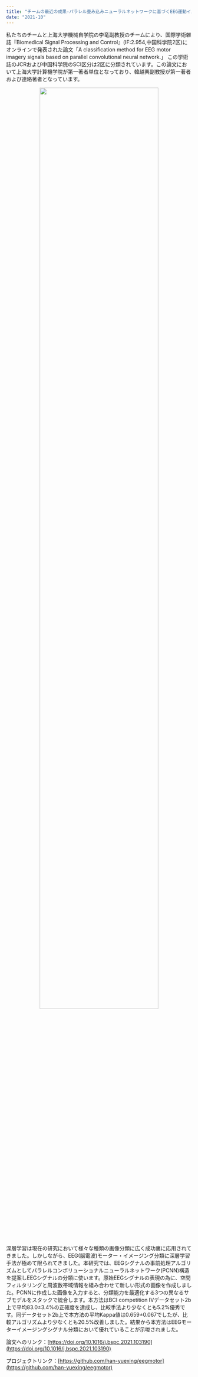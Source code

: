 ```yaml
---
title: "チームの最近の成果-パラレル畳み込みニューラルネットワークに基づくEEG運動イメージ信号処理"
date: "2021-10"
---
```


私たちのチームと上海大学機械自学院の李竜副教授のチームにより、国際学術雑誌『Biomedical Signal Processing and Control』(IF:2.954,中国科学院2区)にオンラインで発表された論文「A classification method for EEG motor imagery signals based on parallel convolutional neural network.」 この学術誌のJCRおよび中国科学院のSCI区分は2区に分類されています。この論文において上海大学計算機学院が第一著者単位となっており、韓越興副教授が第一著者および連絡著者となっています。

<p align="center">
    <img src="/images/indexPic/2021/20211016-2.png" style="width: 80%">
</p>

深層学習は現在の研究において様々な種類の画像分類に広く成功裏に応用されてきました。しかしながら、EEG(脳電波)モーター・イメージング分類に深層学習手法が極めて限られてきました。本研究では、EEGシグナルの事前処理アルゴリズムとしてパラレルコンボリューショナルニューラルネットワーク(PCNN)構造を提案しEEGシグナルの分類に使います。原始EEGシグナルの表現の為に、空間フィルタリングと周波数帯域情報を組み合わせて新しい形式の画像を作成しました。PCNNに作成した画像を入力すると、分類能力を最適化する3つの異なるサブモデルをスタックで統合します。本方法はBCI competition IVデータセット2b上で平均83.0±3.4%の正確度を達成し、比較手法より少なくとも5.2%優秀です。同データセット2b上で本方法の平均Kappa値は0.659±0.067でしたが、比較アルゴリズムより少なくとも20.5%改善しました。結果から本方法はEEGモーターイメージングシグナル分類において優れていることが示唆されました。

論文へのリンク：[https://doi.org/10.1016/j.bspc.2021.103190](https://doi.org/10.1016/j.bspc.2021.103190)

プロジェクトリンク：[https://github.com/han-yuexing/eegmotor](https://github.com/han-yuexing/eegmotor)